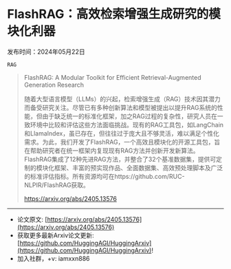 # FlashRAG：高效检索增强生成研究的模块化利器
发布时间：2024年05月22日

`RAG`
> FlashRAG: A Modular Toolkit for Efficient Retrieval-Augmented Generation Research
>
> 随着大型语言模型（LLMs）的兴起，检索增强生成（RAG）技术因其潜力而备受研究关注。尽管已有多种创新算法和模型被提出以提升RAG系统的性能，但由于缺乏统一的标准化框架，加之RAG过程的复杂性，研究人员在一致环境中比较和评估这些方法面临挑战。现有的RAG工具包，如LangChain和LlamaIndex，虽已存在，但往往过于庞大且不够灵活，难以满足个性化需求。为此，我们开发了FlashRAG，一个高效且模块化的开源工具包，旨在帮助研究者在统一框架内复现现有RAG方法并创新开发新算法。FlashRAG集成了12种先进RAG方法，并整合了32个基准数据集，提供可定制的模块化框架、丰富的预实现作品、全面数据集、高效预处理脚本及广泛的标准评估指标。所有资源均可在https://github.com/RUC-NLPIR/FlashRAG获取。
>
> https://arxiv.org/abs/2405.13576


<hr />

- 论文原文: [https://arxiv.org/abs/2405.13576](https://arxiv.org/abs/2405.13576)
- 获取更多最新Arxiv论文更新: [https://github.com/HuggingAGI/HuggingArxiv](https://github.com/HuggingAGI/HuggingArxiv)!
- 加入社群，+v: iamxxn886